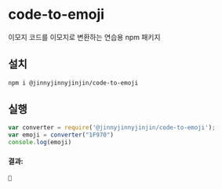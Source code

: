 # code-to-emoji
이모지 코드를 이모지로 변환하는 연습용 npm 패키지

## 설치
```bash
npm i @jinnyjinnyjinjin/code-to-emoji
```

## 실행
```js
var converter = require('@jinnyjinnyjinjin/code-to-emoji');
var emoji = converter("1F970")
console.log(emoji)
```
#### 결과:
```bash
🥰
```
